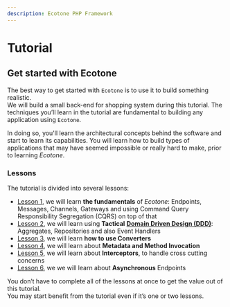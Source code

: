 ```yaml
---
description: Ecotone PHP Framework
---
```


# Tutorial

## Get started with Ecotone

The best way to get started with `Ecotone` is to use it to build something realistic.  
We will build a small back-end for shopping system during this tutorial. The techniques you’ll learn in the tutorial are fundamental to building any application using `Ecotone`. 

In doing so, you'll learn the architectural concepts behind the software and start to learn its capabilities.  You will learn how to build types of applications that may have seemed impossible or really hard to make, prior to learning _Ecotone_.

### Lessons

The tutorial is divided into several lessons:

* [Lesson 1](php-messaging-architecture.md), we will learn **the fundamentals** of _Ecotone_: Endpoints, Messages, Channels, Gateways and using Command Query Responsibility Segregation \(CQRS\) on top of that
* [Lesson 2](php-domain-driven-design.md),  we will learn using **Tactical** [**Domain Driven Design \(DDD\)**](../modelling/modelling-1.md): Aggregates, Repositories and also Event Handlers
* [Lesson 3](php-serialization-deserialization.md), we will learn **how to use Converters**
* [Lesson 4](php-metadata-method-invocation.md), we will learn about **Metadata and Method Invocation**
* [Lesson 5](php-interceptors-middlewares.md), we will learn about **Interceptors**, to handle cross cutting concerns
* [Lesson 6](php-asynchronous-processing.md), we we will learn about **Asynchronous** Endpoints

You don’t have to complete all of the lessons at once to get the value out of this tutorial.   
You may start benefit from the tutorial even if it’s one or two lessons.

